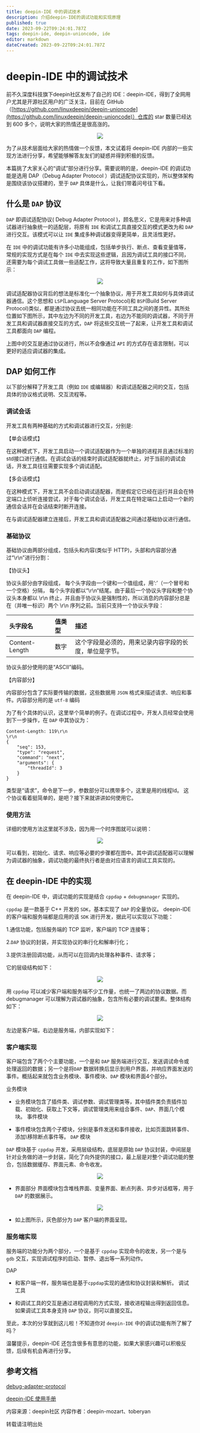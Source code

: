 ```yaml
---
title: deepin-IDE 中的调试技术
description: 介绍deepin-IDE的调试功能和实现原理
published: true
date: 2023-09-22T09:24:01.787Z
tags: deepin-ide, deepin-unioncode, ide
editor: markdown
dateCreated: 2023-09-22T09:24:01.787Z
---
```


# deepin-IDE 中的调试技术

前不久深度科技旗下deepin社区发布了自己的 IDE：deepin-IDE，得到了全网用户尤其是开源社区用户的广泛关注，目前在 GitHub（[https://github.com/linuxdeepin/deepin-unioncode](https://github.com/linuxdeepin/deepin-unioncode)）仓库的 star 数量已经达到 600 多个，说明大家的热情还是很高涨的。

<div align=center><img src="/05_HOW-TO/deepin-unioncode/img-20230922163311.png"></div>

为了从技术层面给大家的热情做一个反馈，本文试着将 deepin-IDE 内部的一些实现方法进行分享，希望能够解答友友们的疑惑并得到积极的反馈。

本篇挑了大家关心的“调试”部分进行分享。需要说明的是，deepin-IDE 的调试功能是选用 DAP（Debug Adapter Protocol ）调试适配协议实现的，所以整体架构是围绕该协议搭建的，至于 `DAP` 具体是什么，让我们带着问号往下看。

## 什么是 `DAP` 协议

`DAP` 即调试适配协议( Debug Adapter Protocol )，顾名思义，它是用来对多种调试器进行抽象统一的适配层，将原有 `IDE` 和调试工具直接交互的模式更改为和 `DAP` 进行交互。该模式可以让 `IDE` 集成多种调试器变得更简单，且灵活性更好。

在 `IDE` 中的调试功能有许多小功能组成，包括单步执行、断点、查看变量值等，常规的实现方式是在每个 `IDE` 中去实现这些逻辑，且因为调试工具的接口不同，还需要为每个调试工具做一些适配工作，这将导致大量且重复的工作，如下图所示：

<div align=center><img src="/05_HOW-TO/deepin-unioncode/img-20230922164609.png"></div>

调试适配器协议背后的想法是标准化一个抽象协议，用于开发工具如何与具体调试器通信。这个思想和 `LSP`(Language Server Protocol)和 `BSP`(Build Server Protocol)类似，都是通过协议去统一相同功能在不同工具之间的差异性。其所处位置如下图所示，其中左边为不同的开发工具，右边为不能同的调试器，不同于开发工具和调试器直接交互的方式，`DAP` 将这些交互统一了起来，让开发工具和调试工具都面向 `DAP` 编程。

上图中的交互是通过协议进行，所以不会像通过 `API` 的方式存在语言限制，可以更好的适应调试器的集成。

## DAP 如何工作

以下部分解释了开发工具（例如 `IDE` 或编辑器）和调试适配器之间的交互，包括具体的协议格式说明、交互流程等。

### 调试会话

开发工具有两种基础的方式和调试器进行交互，分别是:

【单会话模式】

在这种模式下，开发工具启动一个调试适配器作为一个单独的进程并且通过标准的std接口进行通信。在调试会话的结束时调试适配器就终止，对于当前的调试会话，开发工具往往需要实现多个调试适配。

【多会话模式】

在这种模式下，开发工具不会启动调试适配器，而是假定它已经在运行并且会在特定端口上侦听连接尝试，对于每个调试会话，开发工具在特定端口上启动一个新的通信会话并在会话结束时断开连接。

在与调试适配器建立连接后，开发工具和调试适配器之间通过基础协议进行通信。

### 基础协议

基础协议由两部分组成，包括头和内容(类似于 HTTP)，头部和内容部分通过“\r\n”进行分割：

【协议头】

协议头部分由字段组成， 每个头字段由一个键和一个值组成，用‘:’（一个冒号和一个空格）分隔， 每个头字段都以“\r\n“结尾。由于最后一个协议头字段和整个协议头本身都以 \r\n 终止，并且由于协议头是强制性的，所以消息的内容部分总是在（并唯一标识）两个 \r\n 序列之前。当前只支持一个协议头字段：

|头字段名|值类型|描述|
|:----|:----|:----|
|Content-Length|数字|这个字段是必须的，用来记录内容字段的长度，单位是字节。|

协议头部分使用的是“ASCII”编码。

【内容部分】

内容部分包含了实际要传输的数据，这些数据用 `JSON` 格式来描述请求、响应和事件。内容部分用的是 `utf-8` 编码

为了有个具体的认识，这里举个简单的例子。在调试过程中，开发人员经常会使用到下一步操作，在 `DAP` 中其协议为：

```plain
Content-Length: 119\r\n
\r\n
{
    "seq": 153,
    "type": "request",
    "command": "next",
    "arguments": {
        "threadId": 3
    }
}
```
类型是“请求”，命令是下一步，参数部分可以携带多个，这里是用的线程Id。
这个协议看着挺简单的，是吧？接下来就讲讲如何使用它。

### 使用方法

详细的使用方法这里就不涉及，因为用一个时序图就可以说明：

<div align=center><img src="/05_HOW-TO/deepin-unioncode/img-20230922164954.png"></div>

可以看到，初始化、请求、响应等必要的步骤都在图中。其中调试适配器可以理解为调试器的抽象，调试功能的最终执行者是由对应语言的调试工具实现的。

## 在 deepin-IDE 中的实现

在 deepin-IDE 中，调试功能的实现是结合 `cppdap` + `debugmanager` 实现的。

`cppdap` 是一款基于 C++ 开发的 `SDK`，基本实现了 `DAP` 的全量协议。 deepin-IDE 的客户端和服务端都是应用的该 `SDK` 进行开发，据此可以实现以下功能：

1.通信功能，包括服务端的 TCP 监听，客户端的 TCP 连接等；

2.`DAP` 协议的封装，并实现协议的串行化和解串行化；

3.提供注册回调功能，从而可以在回调内处理各种事件、请求等；

它的层级结构如下：

<div align=center><img src="/05_HOW-TO/deepin-unioncode/img-20230922165226.png"></div>

用 `cppdap` 可以减少客户端和服务端不少工作量，也统一了两边的协议数据。而 debugmanager 可以理解为调试器的抽象，包含所有必要的调试要素。整体结构如下：

<div align=center><img src="/05_HOW-TO/deepin-unioncode/img-20230922165251.png"></div>

左边是客户端，右边是服务端，内部实现如下：

### 客户端实现

客户端包含了两个个主要功能，一个是和 `DAP` 服务端进行交互，发送调试命令或处理返回的数据；另一个是将`DAP` 数据转换后显示到用户界面，并响应界面发送的事件。概括起来就包含业务模块、事件模块、`DAP` 模块和界面4个部分。

业务模块

* 业务模块包含了插件类、调试参数、调试管理类等，其中插件类负责插件加载、初始化、获取上下文等，调试管理类用来组合事件、`DAP`、界面几个模块。
事件模块

* 事件模块包含两个子模块，分别是事件发送和事件接收，比如页面跳转事件、添加\移除断点事件等。
`DAP` 模块

`DAP` 模块基于 `cppdap` 开发，采用层级结构，底层是原始 `DAP` 协议封装，中间层是针对业务做的进一步封装，简化了向外提供的接口，最上层是对整个调试功能的整合，包括数据缓存、界面元素、命令收发。

<div align=center><img src="/05_HOW-TO/deepin-unioncode/img-20230922165331.png"></div>

* 界面部分
界面模块包含堆栈界面、变量界面、断点列表、异步对话框等，用于 `DAP` 的数据展示。

<div align=center><img src="/05_HOW-TO/deepin-unioncode/img-20230922165342.png"></div>

* 如上图所示，灰色部分为 `DAP` 客户端的界面呈现。

### 服务端实现

服务端的功能分为两个部分，一个是基于 `cppdap` 实现命令的收发，另一个是与 `gdb` 交互，实现调试程序的启动、暂停、退出等一系列动作。

DAP

* 和客户端一样，服务端也是基于`cppdap`实现的通信和协议封装和解析。
调试工具

* 和调试工具的交互是通过进程调用的方式实现，接收进程输出得到返回信息。如果调试工具本身支持 `DAP` 协议，则可以直接交互。

至此，本次的分享就到这儿啦！不知道你对 `deepin-IDE` 中的调试功能有所了解了吗？

温馨提示，deepin-IDE 还包含很多有意思的功能，如果大家感兴趣可以积极反馈，后续有机会再进行分享。

## 参考文档

[debug-adapter-protocol](https://microsoft.github.io/debug-adapter-protocol/overview) 

[deepin-IDE 使用手册](https://wiki.deepin.org/zh/05_HOW-TO/02_%E5%BC%80%E5%8F%91%E7%9B%B8%E5%85%B3/deepin-unioncode) 

内容来源：deepin社区
内容作者：deepin-mozart、toberyan

转载请注明出处